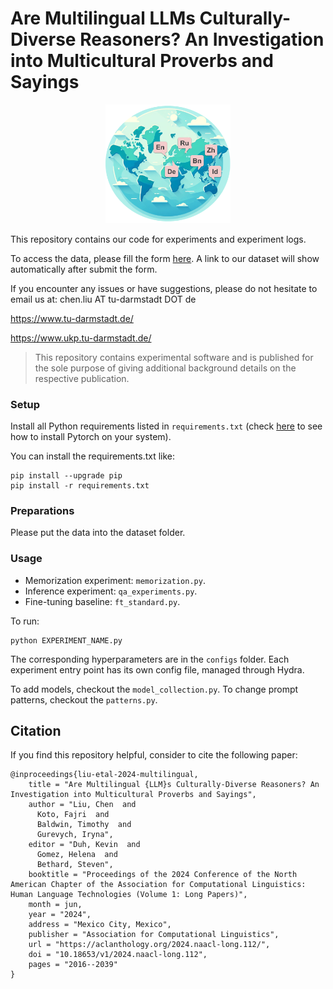 # Are Multilingual LLMs Culturally-Diverse Reasoners? An Investigation into Multicultural Proverbs and Sayings 
<p  align="center">
  <img src='logo.png' width='200'>
</p>

This repository contains our code for experiments and experiment logs.

To access the data, please fill the form [here](https://forms.gle/rJLYcSvD5MooRowe6).
A link to our dataset will show automatically after submit the form.
 
If you encounter any issues or have suggestions, please do not hesitate to email us at:
chen.liu AT tu-darmstadt DOT de


https://www.tu-darmstadt.de/

https://www.ukp.tu-darmstadt.de/

>This repository contains experimental software and is published for the sole purpose of giving additional background details on the respective publication.

### Setup
Install all Python requirements listed in `requirements.txt` (check [here](https://pytorch.org/get-started/locally/) 
to see how to install Pytorch on your system).

You can install the requirements.txt like:
```
pip install --upgrade pip
pip install -r requirements.txt
```

### Preparations
Please put the data into the dataset folder.

### Usage

- Memorization experiment: `memorization.py`.
- Inference experiment: `qa_experiments.py`.
- Fine-tuning baseline: `ft_standard.py`.

To run:
```
python EXPERIMENT_NAME.py
```

The corresponding hyperparameters are in the `configs` folder. 
Each experiment entry point has its own config file, managed through Hydra.

To add models, checkout the `model_collection.py`.
To change prompt patterns, checkout the `patterns.py`.

## Citation
If you find this repository helpful, consider to cite the following paper:

```
@inproceedings{liu-etal-2024-multilingual,
    title = "Are Multilingual {LLM}s Culturally-Diverse Reasoners? An Investigation into Multicultural Proverbs and Sayings",
    author = "Liu, Chen  and
      Koto, Fajri  and
      Baldwin, Timothy  and
      Gurevych, Iryna",
    editor = "Duh, Kevin  and
      Gomez, Helena  and
      Bethard, Steven",
    booktitle = "Proceedings of the 2024 Conference of the North American Chapter of the Association for Computational Linguistics: Human Language Technologies (Volume 1: Long Papers)",
    month = jun,
    year = "2024",
    address = "Mexico City, Mexico",
    publisher = "Association for Computational Linguistics",
    url = "https://aclanthology.org/2024.naacl-long.112/",
    doi = "10.18653/v1/2024.naacl-long.112",
    pages = "2016--2039"
}
```
